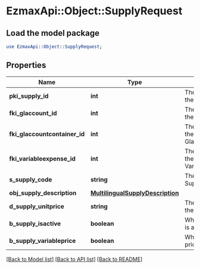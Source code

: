 # EzmaxApi::Object::SupplyRequest

## Load the model package
```perl
use EzmaxApi::Object::SupplyRequest;
```

## Properties
Name | Type | Description | Notes
------------ | ------------- | ------------- | -------------
**pki_supply_id** | **int** | The unique ID of the Supply | [optional] 
**fki_glaccount_id** | **int** | The unique ID of the Glaccount | [optional] 
**fki_glaccountcontainer_id** | **int** | The unique ID of the Glaccountcontainer | [optional] 
**fki_variableexpense_id** | **int** | The unique ID of the Variableexpense | 
**s_supply_code** | **string** | The code of the Supply | 
**obj_supply_description** | [**MultilingualSupplyDescription**](MultilingualSupplyDescription.md) |  | 
**d_supply_unitprice** | **string** | The unit price of the Supply | 
**b_supply_isactive** | **boolean** | Whether the supply is active or not | 
**b_supply_variableprice** | **boolean** | Whether if the price is variable | 

[[Back to Model list]](../README.md#documentation-for-models) [[Back to API list]](../README.md#documentation-for-api-endpoints) [[Back to README]](../README.md)


